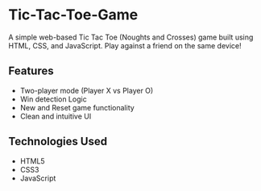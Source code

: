 # Tic-Tac-Toe-Game

A simple web-based Tic Tac Toe (Noughts and Crosses) game built using HTML, CSS, and JavaScript. Play against a friend on the same device!

## Features

- Two-player mode  (Player X vs Player O)
- Win detection Logic
- New and Reset game functionality
- Clean and intuitive UI

## Technologies Used

- HTML5
- CSS3
- JavaScript 

